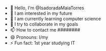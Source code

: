 - 👋 Hello, I'm @IsadoradaMaiaTorres
- 👀 I am interested in my future
- 🌱 I am currently learning computer science
- 💞️ I try to collaborate in my goals
- 📫 How to contact me ########
- 😄 Pronouns: I/my
- ⚡ Fun fact: 1st year studying IT

<!---
IsadoradaMaiaTorres/IsadoradaMaiaTorres is a ✨ special ✨ repository because its `README.md` (this file) appears in your GitHub profile.
You can click the Preview link to see your changes.
--->
